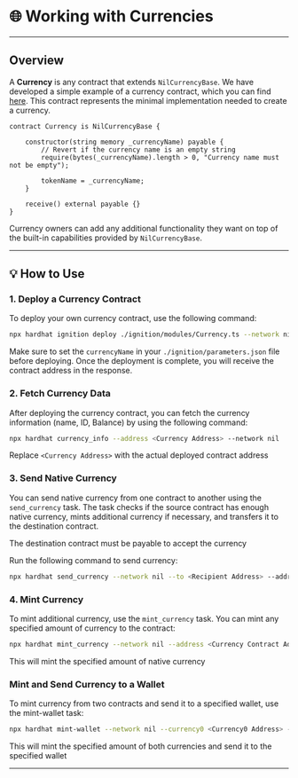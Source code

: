
# 🌐 Working with Currencies

---

## Overview

A **Currency** is any contract that extends `NilCurrencyBase`. We have developed a simple example of a currency contract, which you can find [here](https://github.com/NilFoundation/uniswap-v2-nil/blob/main/contracts/Currency.sol). This contract represents the minimal implementation needed to create a currency.

```solidity
contract Currency is NilCurrencyBase {

    constructor(string memory _currencyName) payable {
        // Revert if the currency name is an empty string
        require(bytes(_currencyName).length > 0, "Currency name must not be empty");

        tokenName = _currencyName;
    }

    receive() external payable {}
}
```

Currency owners can add any additional functionality they want on top of the built-in capabilities provided by `NilCurrencyBase`.

---

## 💡 How to Use

### 1. Deploy a Currency Contract

To deploy your own currency contract, use the following command:

```bash
npx hardhat ignition deploy ./ignition/modules/Currency.ts --network nil --parameters ./ignition/parameters.json
```

Make sure to set the `currencyName` in your `./ignition/parameters.json` file before deploying. Once the deployment is complete, you will receive the contract address in the response.

### 2. Fetch Currency Data

After deploying the currency contract, you can fetch the currency information (name, ID, Balance) by using the following command:

```bash
npx hardhat currency_info --address <Currency Address> --network nil
```

Replace `<Currency Address>` with the actual deployed contract address

### 3. Send Native Currency

You can send native currency from one contract to another using the `send_currency` task. The task checks if the source contract has enough native currency, mints additional currency if necessary, and transfers it to the destination contract.

The destination contract must be payable to accept the currency

Run the following command to send currency:

```bash
npx hardhat send_currency --network nil --to <Recipient Address> --address <Sender Contract Address> --amount <Amount>
```
### 4. Mint Currency

To mint additional currency, use the `mint_currency` task. You can mint any specified amount of currency to the contract:

```bash
npx hardhat mint_currency --network nil --address <Currency Contract Address> --amount <Amount>
```

This will mint the specified amount of native currency

### Mint and Send Currency to a Wallet

To mint currency from two contracts and send it to a specified wallet, use the mint-wallet task:

```bash
npx hardhat mint-wallet --network nil --currency0 <Currency0 Address> --currency1 <Currency1 Address> --wallet <Wallet Address> --amount <Amount>

```

This will mint the specified amount of both currencies and send it to the specified wallet

---